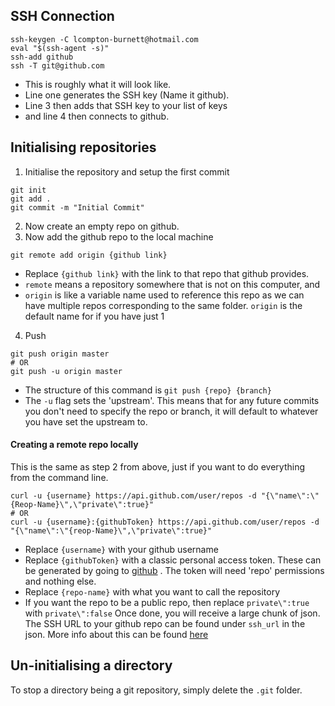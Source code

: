 ## SSH Connection
```shell
ssh-keygen -C lcompton-burnett@hotmail.com
eval "$(ssh-agent -s)"
ssh-add github
ssh -T git@github.com
```
- This is roughly what it will look like.
- Line one generates the SSH key (Name it github).
- Line 3 then adds that SSH key to your list of keys
- and line 4 then connects to github.

## Initialising repositories
1. Initialise the repository and setup the first commit
```shell
git init
git add .
git commit -m "Initial Commit"
```
2. Now create an empty repo on github.
3. Now add the github repo to the local machine
```shell
git remote add origin {github link}
```
- Replace `{github link}` with the link to that repo that github provides.
- `remote` means a repository somewhere that is not on this computer, and 
- `origin` is like a variable name used to reference this repo as we can have multiple repos corresponding to the same folder. `origin` is the default name for if you have just 1
4. Push
```shell
git push origin master
# OR
git push -u origin master
```
- The structure of this command is `git push {repo} {branch}`
- The `-u` flag sets the 'upstream'. This means that for any future commits you don't need to specify the repo or branch, it will default to whatever you have set the upstream to.

#### Creating a remote repo locally
This is the same as step 2 from above, just if you want to do everything from the command line.
```shell
curl -u {username} https://api.github.com/user/repos -d "{\"name\":\"{Reop-Name}\",\"private\":true}"
# OR
curl -u {username}:{githubToken} https://api.github.com/user/repos -d "{\"name\":\"{reop-Name}\",\"private\":true}"
```
- Replace `{username}` with your github username
- Replace `{githubToken}` with a classic personal access token. These can be generated by going to [github](https://github.com/settings/tokens) . The token will need 'repo' permissions and nothing else.
- Replace `{repo-name}` with what you want to call the repository
- If you want the repo to be a public repo, then replace `private\":true` with `private\":false` 
Once done, you will receive a large chunk of json. The SSH URL to your github repo can be found under `ssh_url` in the json.
More info about this can be found [here](https://docs.github.com/en/rest/repos/repos?apiVersion=2022-11-28#create-a-repository-for-the-authenticated-user)

## Un-initialising a directory
To stop a directory being a git repository, simply delete the `.git` folder.